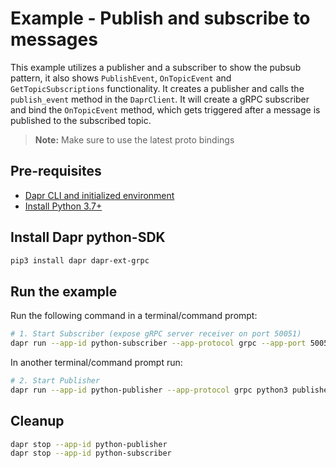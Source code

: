 # Example - Publish and subscribe to messages

This example utilizes a publisher and a subscriber to show the pubsub pattern, it also shows `PublishEvent`, `OnTopicEvent` and `GetTopicSubscriptions` functionality. 
It creates a publisher and calls the `publish_event` method in the `DaprClient`.
It will create a gRPC subscriber and bind the `OnTopicEvent` method, which gets triggered after a message is published to the subscribed topic.

> **Note:** Make sure to use the latest proto bindings

## Pre-requisites

- [Dapr CLI and initialized environment](https://docs.dapr.io/getting-started)
- [Install Python 3.7+](https://www.python.org/downloads/)

## Install Dapr python-SDK

<!-- Our CI/CD pipeline automatically installs the correct version, so we can skip this step in the automation -->

```bash
pip3 install dapr dapr-ext-grpc
```

## Run the example

Run the following command in a terminal/command prompt:

<!-- STEP
name: Run subscriber
expected_stdout_lines:
  - '== APP == Subscriber received: id=1, message="hello world"'
  - '== APP == Subscriber received: id=2, message="hello world"'
  - '== APP == Subscriber received: id=3, message="hello world"'
  - '== APP == Subscriber received: id=4, message="hello world"'
  - '== APP == Subscriber received: id=5, message="hello world"'
background: true
sleep: 5 
-->

```bash
# 1. Start Subscriber (expose gRPC server receiver on port 50051)
dapr run --app-id python-subscriber --app-protocol grpc --app-port 50051 python3 subscriber.py
```

<!-- END_STEP -->

In another terminal/command prompt run:

<!-- STEP
name: Run publisher
expected_stdout_lines:
  - "== APP == {'id': 1, 'message': 'hello world'}"
  - "== APP == {'id': 2, 'message': 'hello world'}"
  - "== APP == {'id': 3, 'message': 'hello world'}"
  - "== APP == {'id': 4, 'message': 'hello world'}"
  - "== APP == {'id': 5, 'message': 'hello world'}"
background: true
sleep: 15
-->

```bash
# 2. Start Publisher
dapr run --app-id python-publisher --app-protocol grpc python3 publisher.py
```

<!-- END_STEP -->

## Cleanup

<!-- STEP
expected_stdout_lines: 
  - '✅  app stopped successfully: python-publisher'
  - '✅  app stopped successfully: python-subscriber'
expected_stderr_lines:
name: Shutdown dapr
-->

```bash
dapr stop --app-id python-publisher
dapr stop --app-id python-subscriber
```

<!-- END_STEP -->
